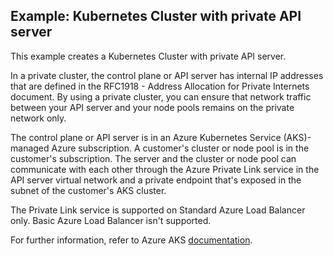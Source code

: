 ## Example: Kubernetes Cluster with private API server

This example creates a Kubernetes Cluster with private API server.

In a private cluster, the control plane or API server has internal IP addresses that are defined in the RFC1918 - Address Allocation for Private Internets document. By using a private cluster, you can ensure that network traffic between your API server and your node pools remains on the private network only.

The control plane or API server is in an Azure Kubernetes Service (AKS)-managed Azure subscription. A customer's cluster or node pool is in the customer's subscription. The server and the cluster or node pool can communicate with each other through the Azure Private Link service in the API server virtual network and a private endpoint that's exposed in the subnet of the customer's AKS cluster.

The Private Link service is supported on Standard Azure Load Balancer only. Basic Azure Load Balancer isn't supported.

For further information, refer to Azure AKS [documentation](https://docs.microsoft.com/en-us/azure/aks/private-clusters).